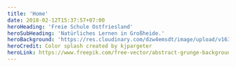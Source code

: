 ```yaml
---
title: 'Home'
date: 2018-02-12T15:37:57+07:00
heroHeading: 'Freie Schule Ostfriesland'
heroSubHeading: 'Natürliches Lernen in Großheide.'
heroBackground: 'https://res.cloudinary.com/dzw4emsdt/image/upload/v1638310296/website/website_2021_hero_sohgxl_wxyekr.webp'
heroCredit: Color splash created by kjpargeter
heroLink: https://www.freepik.com/free-vector/abstract-grunge-background-with-paint-splats_896282.htm
---
```


